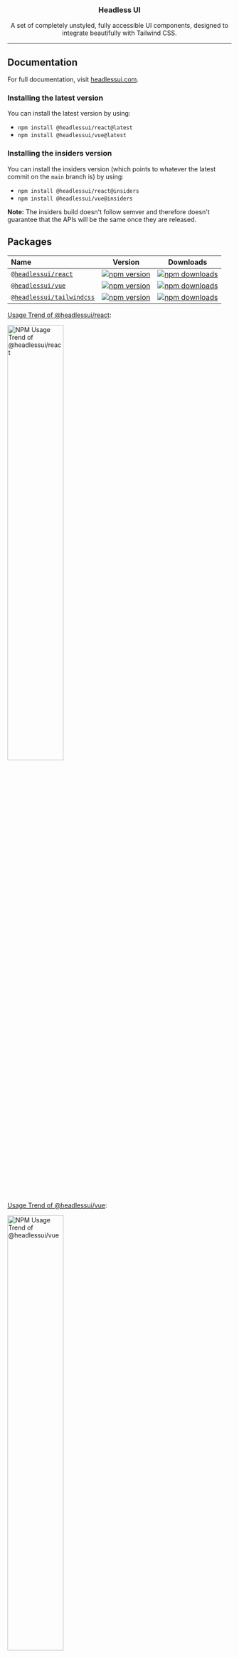 <h3 align="center">
  Headless UI
</h3>

<p align="center">
  A set of completely unstyled, fully accessible UI components, designed to integrate
  beautifully with Tailwind CSS.
</p>

---

## Documentation

For full documentation, visit [headlessui.com](https://headlessui.com).

### Installing the latest version

You can install the latest version by using:

- `npm install @headlessui/react@latest`
- `npm install @headlessui/vue@latest`

### Installing the insiders version

You can install the insiders version (which points to whatever the latest commit on the `main` branch is) by using:

- `npm install @headlessui/react@insiders`
- `npm install @headlessui/vue@insiders`

**Note:** The insiders build doesn't follow semver and therefore doesn't guarantee that the APIs will be the same once they are released.

## Packages

| Name                                                                                                                 |                                                              Version                                                              |                                                              Downloads                                                               |
| :------------------------------------------------------------------------------------------------------------------- | :-------------------------------------------------------------------------------------------------------------------------------: | :----------------------------------------------------------------------------------------------------------------------------------: |
| [`@headlessui/react`](https://github.com/tailwindlabs/headlessui/tree/main/packages/%40headlessui-react)             |       [![npm version](https://img.shields.io/npm/v/@headlessui/react.svg)](https://www.npmjs.com/package/@headlessui/react)       |       [![npm downloads](https://img.shields.io/npm/dt/@headlessui/react.svg)](https://www.npmjs.com/package/@headlessui/react)       |
| [`@headlessui/vue`](https://github.com/tailwindlabs/headlessui/tree/main/packages/%40headlessui-vue)                 |         [![npm version](https://img.shields.io/npm/v/@headlessui/vue.svg)](https://www.npmjs.com/package/@headlessui/vue)         |         [![npm downloads](https://img.shields.io/npm/dt/@headlessui/vue.svg)](https://www.npmjs.com/package/@headlessui/vue)         |
| [`@headlessui/tailwindcss`](https://github.com/tailwindlabs/headlessui/tree/main/packages/%40headlessui-tailwindcss) | [![npm version](https://img.shields.io/npm/v/@headlessui/tailwindcss.svg)](https://www.npmjs.com/package/@headlessui/tailwindcss) | [![npm downloads](https://img.shields.io/npm/dt/@headlessui/tailwindcss.svg)](https://www.npmjs.com/package/@headlessui/tailwindcss) |

[Usage Trend of @headlessui/react](https://npm-compare.com/@headlessui/react#timeRange=THREE_YEARS):
  
<a href="https://npm-compare.com/@headlessui/react#timeRange=THREE_YEARS" target="_blank">
  <img src="https://npm-compare.com/img/npm-trend/THREE_YEARS/@headlessui/react.png" width="50%" alt="NPM Usage Trend of @headlessui/react" />
</a>

[Usage Trend of @headlessui/vue](https://npm-compare.com/@headlessui/vue#timeRange=THREE_YEARS):
  
<a href="https://npm-compare.com/@headlessui/vue#timeRange=THREE_YEARS" target="_blank">
  <img src="https://npm-compare.com/img/npm-trend/THREE_YEARS/@headlessui/vue.png" width="50%" alt="NPM Usage Trend of @headlessui/vue" />
</a>

[Usage Trend of @headlessui/tailwindcss](https://npm-compare.com/@headlessui/tailwindcss#timeRange=THREE_YEARS):
  
<a href="https://npm-compare.com/@headlessui/tailwindcss#timeRange=THREE_YEARS" target="_blank">
  <img src="https://npm-compare.com/img/npm-trend/THREE_YEARS/@headlessui/tailwindcss.png" width="50%" alt="NPM Usage Trend of @headlessui/tailwindcss" />
</a>

## Community

For help, discussion about best practices, or any other conversation that would benefit from being searchable:

[Discuss Headless UI on GitHub](https://github.com/tailwindlabs/headlessui/discussions)

For casual chit-chat with others using the library:

[Join the Tailwind CSS Discord Server](https://discord.gg/7NF8GNe)

## Contributing

If you're interested in contributing to Headless UI, please read our [contributing docs](https://github.com/tailwindlabs/headlessui/blob/main/.github/CONTRIBUTING.md) **before submitting a pull request**.
